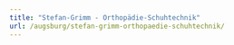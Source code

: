 ```yaml
---
title: "Stefan-Grimm - Orthopädie-Schuhtechnik"
url: /augsburg/stefan-grimm-orthopaedie-schuhtechnik/
---
```

